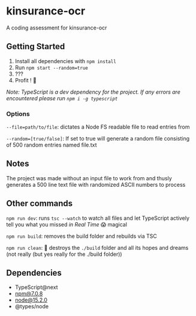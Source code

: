 # kinsurance-ocr
A coding assessment for kinsurance-ocr

## Getting Started 
  1. Install all dependencies with `npm install` 
  2. Run `npm start --random=true`
  3. ??? 
  4. Profit ! 🎉
 
  *Note: TypeScript is a dev dependency for the project. If any errors are encountered please run `npm i -g typescript`*
 
  ### Options 
   `--file=path/to/file`: dictates a Node FS readable file to read entries from
   
   `--random=[true/false]`: If set to true will generate a random file consisting of 500 random entries named file.txt
## Notes
The project was made without an input file to work from and thusly generates a 500 line text file with randomized ASCII numbers to process

## Other commands
 `npm run dev`: runs `tsc --watch` to watch all files and let TypeScript actively tell you what you missed *in Real Time* 😱 magical
 
 `npm run build`: removes the build folder and rebuilds via TSC
 
 `npm run clean`: 🤯 destroys the `./build` folder and all its hopes and dreams (not really (but yes really for the ./build folder))

## Dependencies 
  * TypeScript@next
  * npm@7.0.8
  * node@15.2.0
  * @types/node
